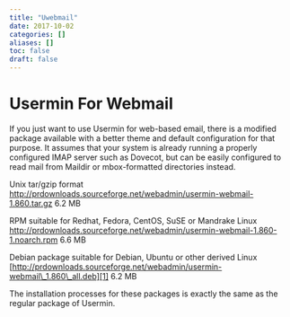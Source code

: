 ```yaml
---
title: "Uwebmail"
date: 2017-10-02
categories: []
aliases: []
toc: false
draft: false
---
```

# Usermin For Webmail

If you just want to use Usermin for web-based email, there is a modified package available with a better theme and default configuration for that purpose. It assumes that your system is already running a properly configured IMAP server such as Dovecot, but can be easily configured to read mail from Maildir or mbox-formatted directories instead.

Unix tar/gzip format<br />
<http://prdownloads.sourceforge.net/webadmin/usermin-webmail-1.860.tar.gz> 6.2 MB

RPM suitable for Redhat, Fedora, CentOS, SuSE or Mandrake Linux<br />
<http://prdownloads.sourceforge.net/webadmin/usermin-webmail-1.860-1.noarch.rpm> 6.6 MB

Debian package suitable for Debian, Ubuntu or other derived Linux<br />
[http://prdownloads.sourceforge.net/webadmin/usermin-webmail\_1.860\_all.deb][1] 6.2 MB

The installation processes for these packages is exactly the same as the regular package of Usermin.

  [1]: http://prdownloads.sourceforge.net/webadmin/usermin-webmail_1.860_all.deb

